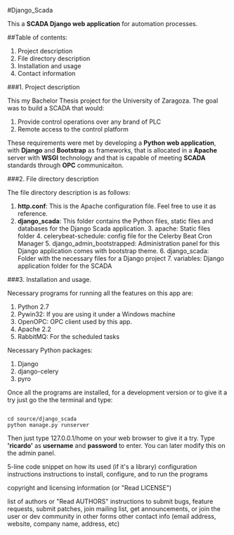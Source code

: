 #Django_Scada


This a **SCADA Django web application** for automation processes.

##Table of contents:

1. Project description
2. File directory description
3. Installation and usage
4. Contact information


###1. Project description

This my Bachelor Thesis project for the University of Zaragoza. The goal was to build a SCADA that would:
  1. Provide control operations over any brand of PLC
  2. Remote access to the control platform

These requirements were met by developing a **Python web application**, with **Django** and **Bootstrap** as frameworks, that is allocated in a **Apache** server with **WSGI** technology and that is capable of meeting **SCADA** standards through **OPC** communicaiton.

###2. File directory description

The file directory description is as follows: 
  1. **http.conf**: This is the Apache configuration file. Feel free to use it as reference.
  2. **django_scada**: This folder contains the Python files, static files and databases for the Django Scada application.
    3. apache: Static files folder
    4. celerybeat-schedule: config file for the Celerby Beat Cron Manager
    5. django_admin_bootstrapped: Administration panel for this Django application comes with bootstrap theme.
    6. django_scada: Folder with the necessary files for a Django project
    7. variables: Django application folder for the SCADA

###3. Installation and usage.

Necessary programs for running all the features on this app are: 

1. Python 2.7
2. Pywin32: If you are using it under a Windows machine
3. OpenOPC: OPC client used by this app.
4. Apache 2.2
5. RabbitMQ: For the scheduled tasks

Necessary Python packages:
  1. Django
  2. django-celery
  3. pyro

Once all the programs are installed, for a development version or to give it a try just go the the terminal and type:

```

cd source/django_scada
python manage.py runserver

```

Then just type 127.0.0.1/home on your web browser to give it a try. 
Type **'ricardo'** as **username** and **password** to enter. You can later modify this on the admin panel.











5-line code snippet on how its used (if it's a library)
configuration instructions
instructions to install, configure, and to run the programs

copyright and licensing information (or "Read LICENSE")

list of authors or "Read AUTHORS"
instructions to submit bugs, feature requests, submit patches, join mailing list, get announcements, or join the user or dev community in other forms
other contact info (email address, website, company name, address, etc)

